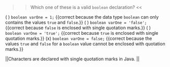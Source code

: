>>Which one of these is a valid <code>boolean</code> declaration? <<

( ) <code>boolean varOne = 1;</code> {{correct because the data type <code>boolean</code> can only contains the values <code>true</code> and <code>false</code>.}}
( ) <code>boolean varOne = 'false';</code> {{correct because <code>false</code> is enclosed with single quotation marks.}}
( ) <code>boolean varOne = 'true';</code> {{correct because <code>true</code> is enclosed with single quotation marks.}}
(x) <code>boolean varOne = false;</code> {{correct because the values <code>true</code> and <code>false</code> for a <code>boolean</code> value cannot be enclosed with quotation marks.}}

||Characters are declared with single quotation marks in Java. ||
